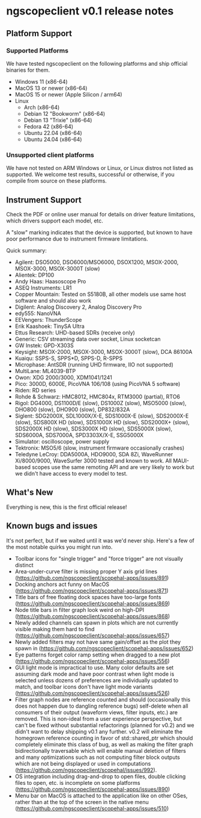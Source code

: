 # ngscopeclient v0.1 release notes

## Platform Support

### Supported Platforms

We have tested ngscopeclient on the following platforms and ship official binaries for them.

* Windows 11 (x86-64)
* MacOS 13 or newer (x86-64)
* MacOS 15 or newer (Apple Silicon / arm64)
* Linux
  * Arch (x86-64)
  * Debian 12 "Bookworm" (x86-64)
  * Debian 13 "Trixie" (x86-64)
  * Fedora 42 (x86-64)
  * Ubuntu 22.04 (x86-64)
  * Ubuntu 24.04 (x86-64)

### Unsupported client platforms

We have not tested on ARM Windows or Linux, or Linux distros not listed as supported. We welcome test results, successful or otherwise, if you compile from source on these platforms.

## Instrument Support

Check the PDF or online user manual for details on driver feature limitations, which drivers support each model, etc.

A "slow" marking indicates that the device is supported, but known to have poor performance due to instrument firmware
limitations.

Quick summary:
* Agilent: DSO5000, DSO6000/MSO6000, DSOX1200, MSOX-2000, MSOX-3000, MSOX-3000T (slow)
* Alientek: DP100
* Andy Haas: Haasoscope Pro
* ASEQ Instruments: LR1
* Copper Mountain: Tested on S5180B, all other models use same host software and should also work
* Digilent: Analog Discovery 2, Analog Discovery Pro
* edy555: NanoVNA
* EEVengers: ThunderScope
* Erik Kaashoek: TinySA Ultra
* Ettus Research: UHD-based SDRs (receive only)
* Generic: CSV streaming data over socket, Linux socketcan
* GW Instek: GPD-X303S
* Keysight: MSOX-2000, MSOX-3000, MSOX-3000T (slow), DCA 86100A
* Kuaiqu: SSPS-S, SPPS*D, SPPS-D, R-SPPS
* Microphase: AntSDR (running UHD firmware, IIO not supported)
* MultiLane: ML4039-BTP
* Owon: XDG 2000/3000, XDM1041/1241
* Pico: 3000D, 6000E, PicoVNA 106/108 (using PicoVNA 5 software)
* Riden: RD series
* Rohde & Schwarz: HMC8012, HMC804x, RTM3000 (partial), RTO6
* Rigol: DG4000, DS1100D/E (slow), DS1000Z (slow), MSO5000 (slow), DHO800 (slow), DHO900 (slow), DP832/832A
* Siglent: SDG2000X, SDL1000X/X-E, SDS1000X-E (slow), SDS2000X-E (slow), SDS800X HD (slow), SDS1000X HD (slow),
SDS2000X+ (slow), SDS2000X HD (slow), SDS3000X HD (slow), SDS5000X (slow), SDS6000A, SDS7000A, SPD3303X/X-E, SSG5000X
* Simulator: oscilloscope, power supply
* Tektronix: MSO5/6 (slow, instrument firmware occasionally crashes)
* Teledyne LeCroy: DDA5000A, HDO9000, SDA 8Zi, WaveRunner Xi/8000/9000, WaveSurfer 3000 tested and known to work. All
MAUI-based scopes use the same remoting API and are very likely to work but we didn't have access to every model to
test.

## What's New

Everything is new, this is the first official release!

## Known bugs and issues

It's not perfect, but if we waited until it was we'd never ship. Here's a few of the most notable quirks you might run into.

* Toolbar icons for "single trigger" and "force trigger" are not visually distinct
* Area-under-curve filter is missing proper Y axis grid lines
(https://github.com/ngscopeclient/scopehal-apps/issues/891)
* Docking anchors act funny on MacOS (https://github.com/ngscopeclient/scopehal-apps/issues/871)
* Title bars of free floating dock spaces have too-large fonts (https://github.com/ngscopeclient/scopehal-apps/issues/869)
* Node title bars in filter graph look weird on high-DPI (https://github.com/ngscopeclient/scopehal-apps/issues/868)
* Newly added channels can spawn in plots which are not currently visible making them hard to find (https://github.com/ngscopeclient/scopehal-apps/issues/657)
* Newly added filters may not have same gain/offset as the plot they spawn in (https://github.com/ngscopeclient/scopehal-apps/issues/652)
* Eye patterns forget color ramp setting when dragged to a new plot (https://github.com/ngscopeclient/scopehal-apps/issues/556)
* GUI light mode is impractical to use. Many color defaults are set assuming dark mode and have poor contrast when light mode is selected unless dozens of preferences are individually updated to match, and toolbar icons don't have light mode variants (https://github.com/ngscopeclient/scopehal-apps/issues/526)
* Filter graph nodes are reference counted and should (occasionally this does not happen due to dangling reference bugs) self-delete when all consumers of their output (waveform views, filter inputs, etc.) are removed. This is non-ideal from a user experience perspective, but can't be fixed without substantial refactorings (planned for v0.2) and we didn't want to delay shipping v0.1 any further. v0.2 will eliminate the homegrown reference counting in favor of std::shared_ptr which should completely eliminate this class of bug, as well as making the filter graph bidirectionally traversable which will enable manual deletion of filters and many optimizations such as not computing filter block outputs which are not being displayed or used in computations (https://github.com/ngscopeclient/scopehal/issues/992).
* OS integration including drag-and-drop to open files, double clicking files to open, etc. is incomplete on some platforms (https://github.com/ngscopeclient/scopehal-apps/issues/890)
* Menu bar on MacOS is attached to the application like on other OSes, rather than at the top of the screen in the native menu (https://github.com/ngscopeclient/scopehal-apps/issues/510)
